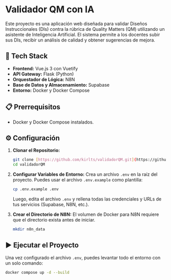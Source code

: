 # Validador QM con IA

Este proyecto es una aplicación web diseñada para validar Diseños Instruccionales (DIs) contra la rúbrica de Quality Matters (QM) utilizando un asistente de Inteligencia Artificial. El sistema permite a los docentes subir sus DIs, recibir un análisis de calidad y obtener sugerencias de mejora.

## 🚀 Tech Stack

- **Frontend:** Vue.js 3 con Vuetify
- **API Gateway:** Flask (Python)
- **Orquestador de Lógica:** N8N
- **Base de Datos y Almacenamiento:** Supabase
- **Entorno:** Docker y Docker Compose

## 📋 Prerrequisitos

- Docker y Docker Compose instalados.

## ⚙️ Configuración

1.  **Clonar el Repositorio:**
    ```bash
    git clone [https://github.com/kirlts/validadorQM.git](https://github.com/kirlts/validadorQM.git)
    cd validadorQM
    ```

2.  **Configurar Variables de Entorno:**
    Crea un archivo `.env` en la raíz del proyecto. Puedes usar el archivo `.env.example` como plantilla:
    ```bash
    cp .env.example .env
    ```
    Luego, edita el archivo `.env` y rellena todas las credenciales y URLs de tus servicios (Supabase, N8N, etc.).

3.  **Crear el Directorio de N8N:**
    El volumen de Docker para N8N requiere que el directorio exista antes de iniciar.
    ```bash
    mkdir n8n_data
    ```

## ▶️ Ejecutar el Proyecto

Una vez configurado el archivo `.env`, puedes levantar todo el entorno con un solo comando:

```bash
docker compose up -d --build